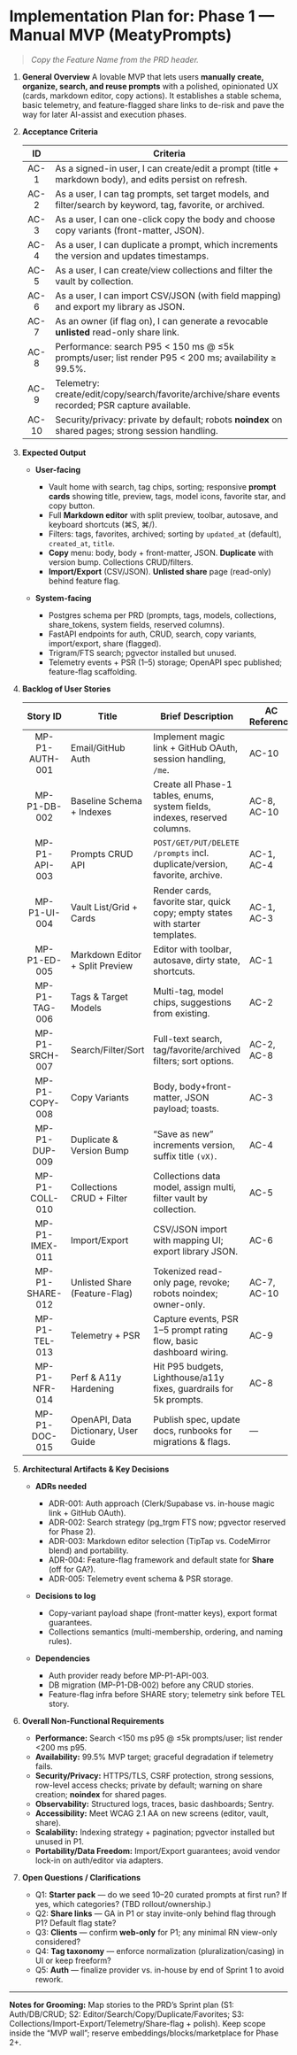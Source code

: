# Implementation Plan for: Phase 1 — Manual MVP (MeatyPrompts)

> *Copy the Feature Name from the PRD header.*

1. **General Overview**
   A lovable MVP that lets users **manually create, organize, search, and reuse prompts** with a polished, opinionated UX (cards, markdown editor, copy actions). It establishes a stable schema, basic telemetry, and feature-flagged share links to de-risk and pave the way for later AI-assist and execution phases.&#x20;

2. **Acceptance Criteria**

   |   ID  | Criteria                                                                                                   |
   | :---: | ---------------------------------------------------------------------------------------------------------- |
   |  AC-1 | As a signed-in user, I can create/edit a prompt (title + markdown body), and edits persist on refresh.     |
   |  AC-2 | As a user, I can tag prompts, set target models, and filter/search by keyword, tag, favorite, or archived. |
   |  AC-3 | As a user, I can one-click copy the body and choose copy variants (front-matter, JSON).                    |
   |  AC-4 | As a user, I can duplicate a prompt, which increments the version and updates timestamps.                  |
   |  AC-5 | As a user, I can create/view collections and filter the vault by collection.                               |
   |  AC-6 | As a user, I can import CSV/JSON (with field mapping) and export my library as JSON.                       |
   |  AC-7 | As an owner (if flag on), I can generate a revocable **unlisted** read-only share link.                    |
   |  AC-8 | Performance: search P95 < 150 ms @ ≤5k prompts/user; list render P95 < 200 ms; availability ≥ 99.5%.       |
   |  AC-9 | Telemetry: create/edit/copy/search/favorite/archive/share events recorded; PSR capture available.          |
   | AC-10 | Security/privacy: private by default; robots **noindex** on shared pages; strong session handling.         |

3. **Expected Output**

   * **User-facing**

     * Vault home with search, tag chips, sorting; responsive **prompt cards** showing title, preview, tags, model icons, favorite star, and copy button.
     * Full **Markdown editor** with split preview, toolbar, autosave, and keyboard shortcuts (⌘S, ⌘/).
     * Filters: tags, favorites, archived; sorting by `updated_at` (default), `created_at`, `title`.
     * **Copy** menu: body, body + front-matter, JSON. **Duplicate** with version bump. Collections CRUD/filters.
     * **Import/Export** (CSV/JSON). **Unlisted share** page (read-only) behind feature flag.&#x20;
   * **System-facing**

     * Postgres schema per PRD (prompts, tags, models, collections, share\_tokens, system fields, reserved columns).
     * FastAPI endpoints for auth, CRUD, search, copy variants, import/export, share (flagged).
     * Trigram/FTS search; pgvector installed but unused.
     * Telemetry events + PSR (1–5) storage; OpenAPI spec published; feature-flag scaffolding.&#x20;

4. **Backlog of User Stories**

   |     Story ID    | Title                                | Brief Description                                                             | AC Reference |
   | :-------------: | ------------------------------------ | ----------------------------------------------------------------------------- | ------------ |
   |  MP-P1-AUTH-001 | Email/GitHub Auth                    | Implement magic link + GitHub OAuth, session handling, `/me`.                 | AC-10        |
   |   MP-P1-DB-002  | Baseline Schema + Indexes            | Create all Phase-1 tables, enums, system fields, indexes, reserved columns.   | AC-8, AC-10  |
   |  MP-P1-API-003  | Prompts CRUD API                     | `POST/GET/PUT/DELETE /prompts` incl. duplicate/version, favorite, archive.    | AC-1, AC-4   |
   |   MP-P1-UI-004  | Vault List/Grid + Cards              | Render cards, favorite star, quick copy; empty states with starter templates. | AC-1, AC-3   |
   |   MP-P1-ED-005  | Markdown Editor + Split Preview      | Editor with toolbar, autosave, dirty state, shortcuts.                        | AC-1         |
   |  MP-P1-TAG-006  | Tags & Target Models                 | Multi-tag, model chips, suggestions from existing.                            | AC-2         |
   |  MP-P1-SRCH-007 | Search/Filter/Sort                   | Full-text search, tag/favorite/archived filters; sort options.                | AC-2, AC-8   |
   |  MP-P1-COPY-008 | Copy Variants                        | Body, body+front-matter, JSON payload; toasts.                                | AC-3         |
   |  MP-P1-DUP-009  | Duplicate & Version Bump             | “Save as new” increments version, suffix title `(vX)`.                        | AC-4         |
   |  MP-P1-COLL-010 | Collections CRUD + Filter            | Collections data model, assign multi, filter vault by collection.             | AC-5         |
   |  MP-P1-IMEX-011 | Import/Export                        | CSV/JSON import with mapping UI; export library JSON.                         | AC-6         |
   | MP-P1-SHARE-012 | Unlisted Share (Feature-Flag)        | Tokenized read-only page, revoke; robots noindex; owner-only.                 | AC-7, AC-10  |
   |  MP-P1-TEL-013  | Telemetry + PSR                      | Capture events, PSR 1–5 prompt rating flow, basic dashboard wiring.           | AC-9         |
   |  MP-P1-NFR-014  | Perf & A11y Hardening                | Hit P95 budgets, Lighthouse/a11y fixes, guardrails for 5k prompts.            | AC-8         |
   |  MP-P1-DOC-015  | OpenAPI, Data Dictionary, User Guide | Publish spec, update docs, runbooks for migrations & flags.                   | —            |

5. **Architectural Artifacts & Key Decisions**

   * **ADRs needed**

     * ADR-001: Auth approach (Clerk/Supabase vs. in-house magic link + GitHub OAuth).&#x20;
     * ADR-002: Search strategy (pg\_trgm FTS now; pgvector reserved for Phase 2).&#x20;
     * ADR-003: Markdown editor selection (TipTap vs. CodeMirror blend) and portability.&#x20;
     * ADR-004: Feature-flag framework and default state for **Share** (off for GA?).&#x20;
     * ADR-005: Telemetry event schema & PSR storage.
   * **Decisions to log**

     * Copy-variant payload shape (front-matter keys), export format guarantees.
     * Collections semantics (multi-membership, ordering, and naming rules).&#x20;
   * **Dependencies**

     * Auth provider ready before MP-P1-API-003.
     * DB migration (MP-P1-DB-002) before any CRUD stories.
     * Feature-flag infra before SHARE story; telemetry sink before TEL story.&#x20;

6. **Overall Non-Functional Requirements**

   * **Performance:** Search <150 ms p95 @ ≤5k prompts/user; list render <200 ms p95.&#x20;
   * **Availability:** 99.5% MVP target; graceful degradation if telemetry fails.&#x20;
   * **Security/Privacy:** HTTPS/TLS, CSRF protection, strong sessions, row-level access checks; private by default; warning on share creation; **noindex** for shared pages.&#x20;
   * **Observability:** Structured logs, traces, basic dashboards; Sentry.&#x20;
   * **Accessibility:** Meet WCAG 2.1 AA on new screens (editor, vault, share).
   * **Scalability:** Indexing strategy + pagination; pgvector installed but unused in P1.&#x20;
   * **Portability/Data Freedom:** Import/Export guarantees; avoid vendor lock-in on auth/editor via adapters.&#x20;

7. **Open Questions / Clarifications**

   * Q1: **Starter pack** — do we seed 10–20 curated prompts at first run? If yes, which categories? (TBD rollout/ownership.)&#x20;
   * Q2: **Share links** — GA in P1 or stay invite-only behind flag through P1? Default flag state?&#x20;
   * Q3: **Clients** — confirm **web-only** for P1; any minimal RN view-only considered?&#x20;
   * Q4: **Tag taxonomy** — enforce normalization (pluralization/casing) in UI or keep freeform?&#x20;
   * Q5: **Auth** — finalize provider vs. in-house by end of Sprint 1 to avoid rework.&#x20;

---

**Notes for Grooming:** Map stories to the PRD’s Sprint plan (S1: Auth/DB/CRUD; S2: Editor/Search/Copy/Duplicate/Favorites; S3: Collections/Import-Export/Telemetry/Share-flag + polish). Keep scope inside the “MVP wall”; reserve embeddings/blocks/marketplace for Phase 2+.&#x20;
